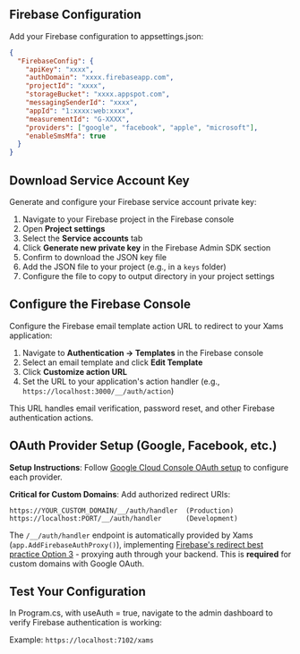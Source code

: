 ## Firebase Configuration

Add your Firebase configuration to appsettings.json:

```json
{
  "FirebaseConfig": {
    "apiKey": "xxxx",
    "authDomain": "xxxx.firebaseapp.com",
    "projectId": "xxxx",
    "storageBucket": "xxxx.appspot.com",
    "messagingSenderId": "xxxx",
    "appId": "1:xxxx:web:xxxx",
    "measurementId": "G-XXXX",
    "providers": ["google", "facebook", "apple", "microsoft"],
    "enableSmsMfa": true
  }
}
```

## Download Service Account Key

Generate and configure your Firebase service account private key:

1. Navigate to your Firebase project in the Firebase console
2. Open **Project settings**
3. Select the **Service accounts** tab
4. Click **Generate new private key** in the Firebase Admin SDK section
5. Confirm to download the JSON key file
6. Add the JSON file to your project (e.g., in a `keys` folder)
7. Configure the file to copy to output directory in your project settings

## Configure the Firebase Console

Configure the Firebase email template action URL to redirect to your Xams application:

1. Navigate to **Authentication → Templates** in the Firebase console
2. Select an email template and click **Edit Template**
3. Click **Customize action URL**
4. Set the URL to your application's action handler (e.g., `https://localhost:3000/__/auth/action`)

This URL handles email verification, password reset, and other Firebase authentication actions.

## OAuth Provider Setup (Google, Facebook, etc.)

**Setup Instructions**: Follow [Google Cloud Console OAuth setup](https://console.cloud.google.com/apis/credentials) to configure each provider.

**Critical for Custom Domains**: Add authorized redirect URIs:

```
https://YOUR_CUSTOM_DOMAIN/__/auth/handler  (Production)
https://localhost:PORT/__/auth/handler      (Development)
```

The `/__/auth/handler` endpoint is automatically provided by Xams (`app.AddFirebaseAuthProxy()`), implementing [Firebase's redirect best practice Option 3](https://firebase.google.com/docs/auth/web/redirect-best-practices) - proxying auth through your backend. This is **required** for custom domains with Google OAuth.

## Test Your Configuration

In Program.cs, with useAuth = true, navigate to the admin dashboard to verify Firebase authentication is working:

Example: `https://localhost:7102/xams`
